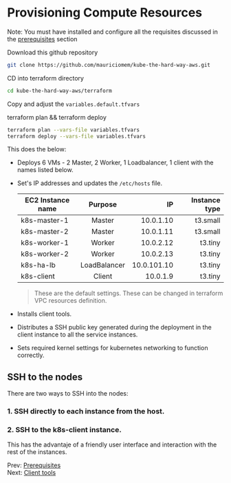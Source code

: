 # Provisioning Compute Resources

Note: You must have installed and configure all the requisites discussed in the [prerequisites](docs/prerequisites.md) section

Download this github repository

```bash
git clone https://github.com/mauriciomem/kube-the-hard-way-aws.git
```

CD into terraform directory

```bash
cd kube-the-hard-way-aws/terraform
```

Copy and adjust the `variables.default.tfvars`

terraform plan && terraform deploy

```bash
terraform plan --vars-file variables.tfvars
terraform deploy --vars-file variables.tfvars
```


This does the below:

- Deploys 6 VMs - 2 Master, 2 Worker, 1 Loadbalancer, 1 client with the names listed below.

- Set's IP addresses and updates the `/etc/hosts` file.

    | EC2 Instance name | Purpose        | IP          | Instance type  |
    | ------------      |:--------------:| -----------:| --------------:|
    | k8s-master-1      | Master         | 10.0.1.10   | t3.small       |
    | k8s-master-2      | Master         | 10.0.1.11   | t3.small       |
    | k8s-worker-1      | Worker         | 10.0.2.12   | t3.tiny        |
    | k8s-worker-2      | Worker         | 10.0.2.13   | t3.tiny        |
    | k8s-ha-lb         | LoadBalancer   | 10.0.101.10 | t3.tiny        |
    | k8s-client        | Client         | 10.0.1.9    | t3.tiny        |


    > These are the default settings. These can be changed in terraform VPC resources definition.

- Installs client tools.

- Distributes a SSH public key generated during the deployment in the client instance to all the service instances.

- Sets required kernel settings for kubernetes networking to function correctly.

## SSH to the nodes

There are two ways to SSH into the nodes:

### 1. SSH directly to each instance from the host.

### 2. SSH to the k8s-client instance.

This has the advantaje of a friendly user interface and interaction with the rest of the instances.


Prev: [Prerequisites](01-prerequisites.md)<br>
Next: [Client tools](03-client-tools.md)